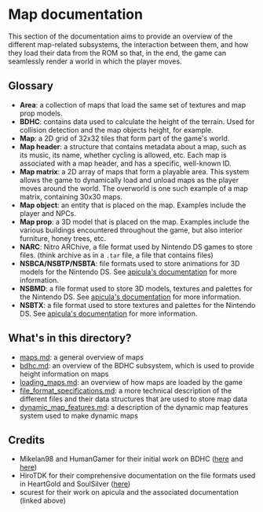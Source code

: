 # Map documentation

This section of the documentation aims to provide an overview of the different
map-related subsystems, the interaction between them, and how they load their
data from the ROM so that, in the end, the game can seamlessly render a world
in which the player moves.

## Glossary

- **Area**: a collection of maps that load the same set of textures and map prop
  models.
- **BDHC**: contains data used to calculate the height of the terrain. Used for
  collision detection and the map objects height, for example.
- **Map**: a 2D grid of 32x32 tiles that form part of the game's world.
- **Map header**: a structure that contains metadata about a map, such as its
  music, its name, whether cycling is allowed, etc. Each map is associated with
  a map header, and has a specific, well-known ID.
- **Map matrix**: a 2D array of maps that form a playable area. This system allows
  the game to dynamically load and unload maps as the player moves around the world.
  The overworld is one such example of a map matrix, containing 30x30 maps.
- **Map object**: an entity that is placed on the map. Examples include the player
  and NPCs.
- **Map prop**: a 3D model that is placed on the map. Examples include the various
  buildings encountered throughout the game, but also interior furniture, honey
  trees, etc.
- **NARC**: Nitro ARChive, a file format used by Nintendo DS games to store files.
  (think archive as in a `.tar` file, a file that contains files)
- **NSBCA/NSBTP/NSBTA**: file formats used to store animations for 3D models for the
  Nintendo DS. See [apicula's documentation](https://raw.githubusercontent.com/scurest/nsbmd_docs/master/nsbmd_docs.txt)
  for more information.
- **NSBMD**: a file format used to store 3D models, textures and palettes for the
  Nintendo DS. See [apicula's documentation](https://raw.githubusercontent.com/scurest/nsbmd_docs/master/nsbmd_docs.txt)
  for more information.
- **NSBTX**: a file format used to store textures and palettes for the
  Nintendo DS. See [apicula's documentation](https://raw.githubusercontent.com/scurest/nsbmd_docs/master/nsbmd_docs.txt)
  for more information.

## What's in this directory?

- [maps.md](maps.md): a general overview of maps
- [bdhc.md](bdhc.md): an overview of the BDHC subsystem, which is used to provide
  height information on maps
- [loading_maps.md](loading_maps.md): an overview of how maps are loaded by the game
- [file_format_specifications.md](file_format_specifications.md): a more technical
  description of the different files and their data structures that are used to
  store map data
- [dynamic_map_features.md](dynamic_map_features.md): a description of the dynamic map
  features system used to make dynamic maps

## Credits

- Mikelan98 and HumanGamer for their initial work on BDHC
  ([here](https://projectpokemon.org/home/forums/topic/37816-gen-iv-bdhc-files-terrain-settings/) and
  [here](https://www.pokecommunity.com/threads/i-solved-the-final-piece-of-the-terrain-bdhc-files-in-gen-4-inclines.424428/))
- HiroTDK for their comprehensive documentation on the file formats used in HeartGold
  and SoulSilver ([here](https://hirotdk.neocities.org/FileSpecs))
- scurest for their work on apicula and the associated documentation (linked above)
